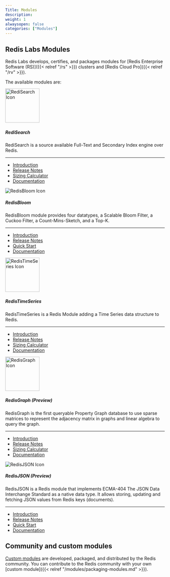 ```yaml
---
Title: Modules
description:
weight: 1
alwaysopen: false
categories: ["Modules"]
---
```



## Redis Labs Modules

Redis Labs develops, certifies, and packages modules for [Redis Enterprise
Software (RS)]({{< relref "/rs" >}}) clusters and [Redis Cloud Pro]({{< relref "/rv" >}}).

The available modules are:

<section class="home-options">
        <div class="home-options__option">
            <div class="home-options__option__icon">
                <img src="../theme-flex/img/ico-redisearch.svg" alt="RediSearch Icon" style="width:108px;transform: translateY(-2px);">
                <a href="/modules/redisearch/" class="opener"></a>
            </div>
            <h5>RediSearch</h5>
            <p>RediSearch is a source available Full-Text and Secondary Index engine over Redis.</p>
            <hr>
            <ul>
                <section>
                    <li><i class="fa fa-angle-right fa-lg category-icon"></i><a href="/modules/redisearch/">Introduction</a></li>
                    <li><i class="fa fa-angle-right fa-lg category-icon"></i><a href="/modules/redisearch/release-notes/">Release Notes</a></li>
                </section>
                <section>
                    <li><i class="fa fa-angle-right fa-lg category-icon"></i><a
                            href="https://redislabs.com/redis-enterprise/redis-search/redisearch-sizing-calculator/">Sizing Calculator</a></li>
                    <li><i class="fa fa-angle-right fa-lg category-icon"></i><a href="https://redisearch.io">Documentation</a></li>
                </section>
            </ul>
        </div>
        <div class="home-options__option">
            <div class="home-options__option__icon">
                <img src="../theme-flex/img/ico-redisbloom.svg" alt="RedisBloom Icon">
                <a href="/modules/redisbloom/" class="opener"></a>
            </div>
            <h5>RedisBloom</h5>
            <p>RedisBloom module provides four datatypes, a Scalable Bloom Filter, a Cuckoo Filter,
            a Count-Mins-Sketch, and a Top-K.</p>
            <hr>
            <ul>
                <section>
                    <li><i class="fa fa-angle-right fa-lg category-icon"></i><a href="/modules/redisbloom/">Introduction</a></li>
                    <li><i class="fa fa-angle-right fa-lg category-icon"></i><a href="/modules/redisbloom/release-notes/">Release Notes</a></li>
                </section>
                <section>
                    <li><i class="fa fa-angle-right fa-lg category-icon"></i><a href="/modules/redisbloom/redisbloom-quickstart">Quick Start</a></li>           <li><i class="fa fa-angle-right fa-lg category-icon"></i><a href="https://redisbloom.io">Documentation</a></li>
                </section>
            </ul>
        </div>
        <div class="home-options__option">
            <div class="home-options__option__icon">
                <img src="../theme-flex/img/ico-redistimeseries.svg" alt="RedisTimeSeries Icon" style="width:108px;transform: translateY(-2px);">
                <a href="/modules/redistimeseries/" class="opener"></a>
            </div>
            <h5>RedisTimeSeries</h5>
            <p>RedisTimeSeries is a Redis Module adding a Time Series data structure to Redis.</p>
            <hr>
            <ul>
                <section>
                    <li><i class="fa fa-angle-right fa-lg category-icon"></i><a href="/modules/redistimeseries/">Introduction</a></li>
                    <li><i class="fa fa-angle-right fa-lg category-icon"></i><a href="/modules/redistimeseries/release-notes/">Release Notes</a></li>
                </section>
                <section>
                    <li><i class="fa fa-angle-right fa-lg category-icon"></i><a
                            href="https://redislabs.com/redis-enterprise/redis-time-series/time-series-calculator/">Sizing Calculator</a></li>
                    <li><i class="fa fa-angle-right fa-lg category-icon"></i><a href="https://redistimeseries.io">Documentation</a></li>
                </section>
            </ul>
        </div>
        <div class="home-options__option">
            <div class="home-options__option__icon">
                <img src="../theme-flex/img/ico-redisgraph.svg" alt="RedisGraph Icon" style="width:108px;transform: translateY(-2px);">
                <a href="/modules/redisgraph/" class="opener"></a>
            </div>
            <h5>RedisGraph (Preview)</h5>
            <p>RedisGraph is the first queryable Property Graph database to use sparse matrices to represent the adjacency matrix in graphs and linear algebra to query the graph.</p>
            <hr>
            <ul>
                <section>
                    <li><i class="fa fa-angle-right fa-lg category-icon"></i><a href="/modules/redisgraph/">Introduction</a></li>
                    <li><i class="fa fa-angle-right fa-lg category-icon"></i><a href="/modules/redisgraph/release-notes/">Release Notes</a></li>
                </section>
                <section>
                    <li><i class="fa fa-angle-right fa-lg category-icon"></i><a
                            href="https://redislabs.com/redis-enterprise/redis-graph/redisgraph-calculator/">Sizing Calculator</a></li>
                    <li><i class="fa fa-angle-right fa-lg category-icon"></i><a href="https://redisgraph.io">Documentation</a></li>
                </section>
            </ul>
        </div>
        <div class="home-options__option">
            <div class="home-options__option__icon">
                <img src="../theme-flex/img/ico-redisjson.svg" alt="RedisJSON Icon">
                <a href="/modules/redisjson/" class="opener"></a>
            </div>
            <h5>RedisJSON (Preview)</h5>
            <p>RedisJSON is a Redis module that implements ECMA-404 The JSON Data Interchange Standard as a native data type. It allows storing, updating and fetching JSON values from Redis keys (documents).</p>
            <hr>
            <ul>
                <section>
                    <li><i class="fa fa-angle-right fa-lg category-icon"></i><a href="/modules/redisjson/">Introduction</a></li>
                    <li><i class="fa fa-angle-right fa-lg category-icon"></i><a href="/modules/redisjson/release-notes/">Release Notes</a></li>
                </section>
                <section>
                    <li><i class="fa fa-angle-right fa-lg category-icon"></i><a href="/modules/redisjson/redisjson-quickstart">Quick Start</a></li>           <li><i class="fa fa-angle-right fa-lg category-icon"></i><a href="https://redisjson.io">Documentation</a></li>
                </section>
            </ul>
        </div>

</section>

## Community and custom modules

[Custom modules](https://redislabs.com/community/redis-modules-hub/) are developed, packaged, and distributed by the Redis community.
You can contribute to the Redis community with your own [custom module]({{< relref "/modules/packaging-modules.md" >}}).
